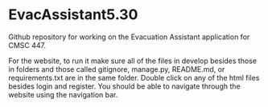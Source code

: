 # EvacAssistant5.30
Github repository for working on the Evacuation Assistant application for CMSC 447.

For the website, to run it make sure all of the files in develop besides those in folders and those called gitignore, manage.py, README.md, or requirements.txt are 
in the same folder. Double click on any of the html files besides login and register. You should be able to navigate through the website using the navigation bar.
